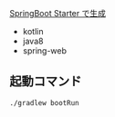 
[SpringBoot Starter で生成](https://start.spring.io/#!type=gradle-project&language=kotlin&platformVersion=2.3.0.RELEASE&packaging=jar&jvmVersion=1.8&groupId=com.example&artifactId=demo&name=demo&description=Demo%20project%20for%20Spring%20Boot&packageName=com.example.demo&dependencies=web)

- kotlin
- java8
- spring-web

## 起動コマンド


```
./gradlew bootRun
```

